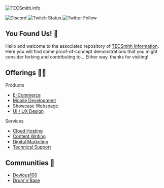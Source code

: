 <img src="https://www.tecsmith.info/assets/images/logo/large-light.webp" alt="TECSmith.info" title="TECSmith" />

![Discord](https://img.shields.io/discord/803323840527728670?label=tecsmith&style=social) ![Twitch Status](https://img.shields.io/twitch/status/tecsmith?style=social) ![Twitter Follow](https://img.shields.io/twitter/follow/tecsmith_info?style=social)

## You Found Us! 🧙

Hello and welcome to the associated repository of [TECSmith Information](https://www.tecsmith.info). 
Here you will find some proof-of-concept demonstrations that you might consider forking and contributing to... Either way, thanks for visiting!

## Offerings 👩‍💻

Products
 * [E-Commerce](https://tecsmith.info/products/e-commerce?utm_medium=social&utm_source=github&utm_campaign=e-commerce)
 * [Mobile Development](https://tecsmith.info/products/mobile-development?utm_medium=social&utm_source=github&utm_campaign=mobile+development)
 * [Showcase Webspage](https://tecsmith.info/products/showcase-webpage?utm_medium=social&utm_source=github&utm_campaign=showcase+webpage)
 * [UI / UX Design](https://tecsmith.info/products/ui-ux-design?utm_medium=social&utm_source=github&utm_campaign=ui%2Fux+design)

Services
 * [Cloud Hosting](https://tecsmith.info/services/cloud-hosting?utm_medium=social&utm_source=github&utm_campaign=cloud+hosting)
 * [Content Writing](https://tecsmith.info/services/content-writing?utm_medium=social&utm_source=github&utm_campaign=content+writing)
 * [Digital Marketing](https://tecsmith.info/services/digital-marketing?utm_medium=social&utm_source=github&utm_campaign=digital+marketing)
 * [Technical Support](https://tecsmith.info/services/technical-support?utm_medium=social&utm_source=github&utm_campaign=technical+support)

## Communities 🍿

 * [Devious100](https://github.com/devious100)
 * [Drum'n'Base](https://github.com/tecsmith-info/drumnbase)
